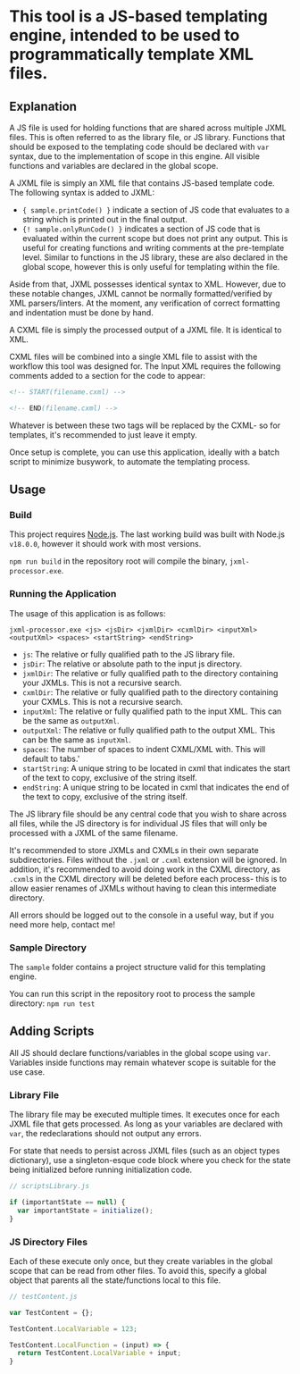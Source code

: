 # This tool is a JS-based templating engine, intended to be used to programmatically template XML files.

## Explanation

A JS file is used for holding functions that are shared across multiple JXML files. This is often referred to as the library file, or JS library. Functions that should be exposed to the templating code should be declared with `var` syntax, due to the implementation of scope in this engine. All visible functions and variables are declared in the global scope.

A JXML file is simply an XML file that contains JS-based template code. The following syntax is added to JXML:
  - `{ sample.printCode() }` indicate a section of JS code that evaluates to a string which is printed out in the final output.
  - `{! sample.onlyRunCode() }` indicates a section of JS code that is evaluated within the current scope but does not print any output. This is useful for creating functions and writing comments at the pre-template level. Similar to functions in the JS library, these are also declared in the global scope, however this is only useful for templating within the file. 

Aside from that, JXML possesses identical syntax to XML. However, due to these notable changes, JXML cannot be normally formatted/verified by XML parsers/linters. At the moment, any verification of correct formatting and indentation must be done by hand.

A CXML file is simply the processed output of a JXML file. It is identical to XML.

CXML files will be combined into a single XML file to assist with the workflow this tool was designed for. The Input XML requires the following comments added to a section for the code to appear:

```xml
<!-- START(filename.cxml) -->

<!-- END(filename.cxml) -->
```

Whatever is between these two tags will be replaced by the CXML- so for templates, it's recommended to just leave it empty.

Once setup is complete, you can use this application, ideally with a batch script to minimize busywork, to automate the templating process.

## Usage

### Build

This project requires [Node.js](https://nodejs.org/en/download/). The last working build was built with Node.js `v18.0.0`, however it should work with most versions.

`npm run build` in the repository root will compile the binary, `jxml-processor.exe`.

### Running the Application

The usage of this application is as follows:

`jxml-processor.exe <js> <jsDir> <jxmlDir> <cxmlDir> <inputXml> <outputXml> <spaces> <startString> <endString>`
  - `js`: The relative or fully qualified path to the JS library file.
  - `jsDir`: The relative or absolute path to the input js directory.
  - `jxmlDir`: The relative or fully qualified path to the directory containing your JXMLs. This is not a recursive search.
  - `cxmlDir`: The relative or fully qualified path to the directory containing your CXMLs. This is not a recursive search.
  - `inputXml`: The relative or fully qualified path to the input XML. This can be the same as `outputXml`.
  - `outputXml`: The relative or fully qualified path to the output XML. This can be the same as `inputXml`.
  - `spaces`: The number of spaces to indent CXML/XML with. This will default to tabs.'
  - `startString`: A unique string to be located in cxml that indicates the start of the text to copy, exclusive of the string itself.
  - `endString`: A unique string to be located in cxml that indicates the end of the text to copy, exclusive of the string itself.

The JS library file should be any central code that you wish to share across all files, while the JS directory is for individual JS files that will only be processed with a JXML of the same filename.

It's recommended to store JXMLs and CXMLs in their own separate subdirectories. Files without the `.jxml` or `.cxml` extension will be ignored. In addition, it's recommended to avoid doing work in the CXML directory, as `.cxml`s in the CXML directory will be deleted before each process- this is to allow easier renames of JXMLs without having to clean this intermediate directory.

All errors should be logged out to the console in a useful way, but if you need more help, contact me!

### Sample Directory

The `sample` folder contains a project structure valid for this templating engine.

You can run this script in the repository root to process the sample directory:
`npm run test`

## Adding Scripts

All JS should declare functions/variables in the global scope using `var`. Variables inside functions may remain whatever scope is suitable for the use case.

### Library File

The library file may be executed multiple times. It executes once for each JXML file that gets processed.
As long as your variables are declared with `var`, the redeclarations should not output any errors.

For state that needs to persist across JXML files (such as an object types dictionary), use a singleton-esque code block where you check for the state being initialized before running initialization code.

```js
// scriptsLibrary.js

if (importantState == null) {
  var importantState = initialize();
}
```

### JS Directory Files

Each of these execute only once, but they create variables in the global scope that can be read from other files. To avoid this, specify a global object that parents all the state/functions local to this file.

```js
// testContent.js

var TestContent = {};

TestContent.LocalVariable = 123;

TestContent.LocalFunction = (input) => {
  return TestContent.LocalVariable + input;
}
```
